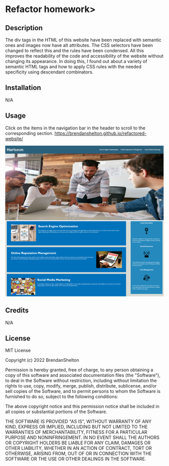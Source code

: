 # Refactor homework>

## Description

The div tags in the HTML of this website have been replaced with semantic ones and images now have alt attributes. The CSS selectors have been changed to reflect this and the rules have been condensed. All this improves the readability of the code and accessibility of the website without changing its appearance. In doing this, I found out about a variety of semantic HTML tags and how to apply CSS rules with the needed specificity using descendant combinators.


## Installation

N/A

## Usage

Click on the items in the navigation bar in the header to scroll to the corresponding section.
https://brendanshelton.github.io/refactored-website/

![screenshot of top of website](assets/images/screenshot1.PNG)
![screenshot of bottom of website](assets/images/screenshot2.PNG)

## Credits

N/A

## License

MIT License

Copyright (c) 2022 BrendanShelton

Permission is hereby granted, free of charge, to any person obtaining a copy
of this software and associated documentation files (the "Software"), to deal
in the Software without restriction, including without limitation the rights
to use, copy, modify, merge, publish, distribute, sublicense, and/or sell
copies of the Software, and to permit persons to whom the Software is
furnished to do so, subject to the following conditions:

The above copyright notice and this permission notice shall be included in all
copies or substantial portions of the Software.

THE SOFTWARE IS PROVIDED "AS IS", WITHOUT WARRANTY OF ANY KIND, EXPRESS OR
IMPLIED, INCLUDING BUT NOT LIMITED TO THE WARRANTIES OF MERCHANTABILITY,
FITNESS FOR A PARTICULAR PURPOSE AND NONINFRINGEMENT. IN NO EVENT SHALL THE
AUTHORS OR COPYRIGHT HOLDERS BE LIABLE FOR ANY CLAIM, DAMAGES OR OTHER
LIABILITY, WHETHER IN AN ACTION OF CONTRACT, TORT OR OTHERWISE, ARISING FROM,
OUT OF OR IN CONNECTION WITH THE SOFTWARE OR THE USE OR OTHER DEALINGS IN THE
SOFTWARE.
